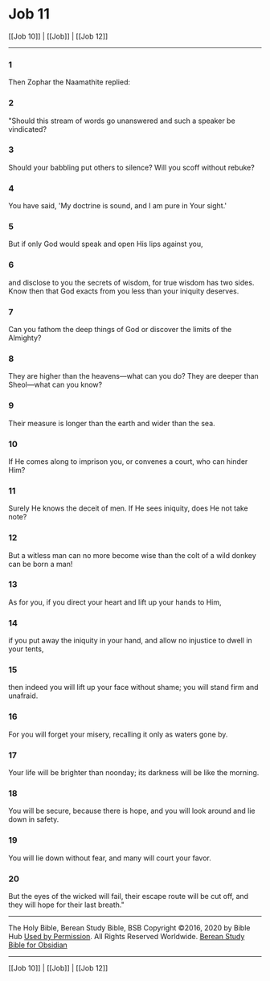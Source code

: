 # Job 11

[[Job 10]] | [[Job]] | [[Job 12]]

---

### 1
Then Zophar the Naamathite replied:

### 2
"Should this stream of words go unanswered and such a speaker be vindicated?

### 3
Should your babbling put others to silence? Will you scoff without rebuke?

### 4
You have said, 'My doctrine is sound, and I am pure in Your sight.'

### 5
But if only God would speak and open His lips against you,

### 6
and disclose to you the secrets of wisdom, for true wisdom has two sides. Know then that God exacts from you less than your iniquity deserves.

### 7
Can you fathom the deep things of God or discover the limits of the Almighty?

### 8
They are higher than the heavens—what can you do? They are deeper than Sheol—what can you know?

### 9
Their measure is longer than the earth and wider than the sea.

### 10
If He comes along to imprison you, or convenes a court, who can hinder Him?

### 11
Surely He knows the deceit of men. If He sees iniquity, does He not take note?

### 12
But a witless man can no more become wise than the colt of a wild donkey can be born a man!

### 13
As for you, if you direct your heart and lift up your hands to Him,

### 14
if you put away the iniquity in your hand, and allow no injustice to dwell in your tents,

### 15
then indeed you will lift up your face without shame; you will stand firm and unafraid.

### 16
For you will forget your misery, recalling it only as waters gone by.

### 17
Your life will be brighter than noonday; its darkness will be like the morning.

### 18
You will be secure, because there is hope, and you will look around and lie down in safety.

### 19
You will lie down without fear, and many will court your favor.

### 20
But the eyes of the wicked will fail, their escape route will be cut off, and they will hope for their last breath."

---

The Holy Bible, Berean Study Bible, BSB
Copyright ©2016, 2020 by Bible Hub
[Used by Permission](https://berean.bible/terms.htm). All Rights Reserved Worldwide.
[Berean Study Bible for Obsidian](https://github.com/gapmiss/berean-study-bible-for-obsidian)

---

[[Job 10]] | [[Job]] | [[Job 12]]

